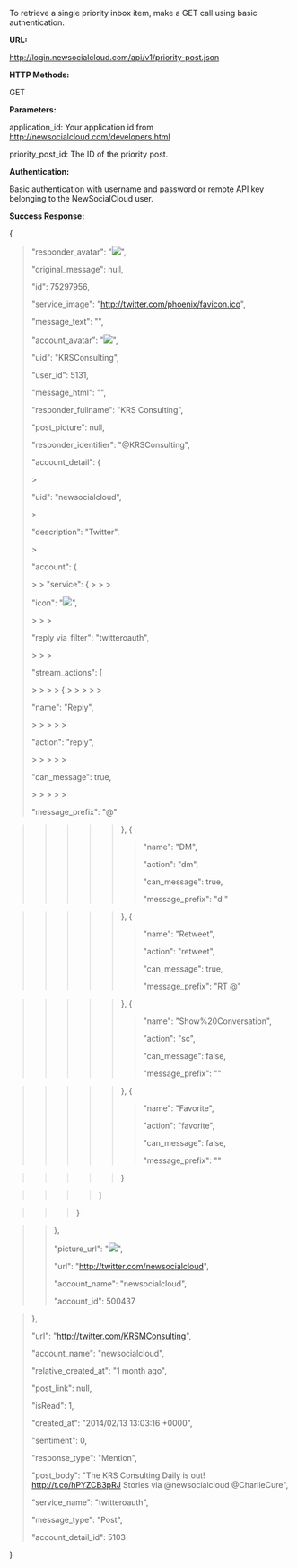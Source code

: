 To retrieve a single priority inbox item, make a GET call using basic authentication.

**URL:**

http://login.newsocialcloud.com/api/v1/priority-post.json

**HTTP Methods:**

GET

**Parameters:**

<p>application_id: Your application id from <a href='http://newsocialcloud.com/developers.html'>http://newsocialcloud.com/developers.html</a></p>
<p>priority_post_id: The ID of the priority post.</p>

**Authentication:**

Basic authentication with username and password or remote API key belonging to the NewSocialCloud user.

**Success Response:**

{
> <p>"responder_avatar": "<img src='http://pbs.twimg.com/profile_images/1642138996/Twitter_Icon_normal.jpg' />",</p>
> <p>"original_message": null,</p>
> <p>"id": 75297956,</p>
> <p>"service_image": "<a href='http://twitter.com/phoenix/favicon.ico'>http://twitter.com/phoenix/favicon.ico</a>",</p>
> <p>"message_text": "",</p>
> <p>"account_avatar": "<img src='http://pbs.twimg.com/profile_images/3667750807/0d1114cb36f85b8b49e45bacf9bcc485_normal.png' />",</p>
> <p>"uid": "KRSConsulting",</p>
> <p>"user_id": 5131,</p>
> <p>"message_html": "",</p>
> <p>"responder_fullname": "KRS Consulting",</p>
> <p>"post_picture": null,</p>
> <p>"responder_identifier": "@KRSConsulting",</p>
> <p>"account_detail": {</p>
> > <p>"uid": "newsocialcloud",</p>
> > <p>"description": "Twitter",</p>
> > <p>"account": {</p>
> > > "service": {
> > > > <p>"icon": "<img src='http://snd-assets.s3.amazonaws.com/icons/somicro/twitter.png' />",</p>
> > > > <p>"reply_via_filter": "twitteroauth",</p>
> > > > <p>"stream_actions": [</p>
> > > > > {
> > > > > > <p>"name": "Reply",</p>
> > > > > > <p>"action": "reply",</p>
> > > > > > <p>"can_message": true,</p>
> > > > > > <p>"message_prefix": "@"</p>

> > > > > },
> > > > > {
> > > > > > <p>"name": "DM",</p>
> > > > > > <p>"action": "dm",</p>
> > > > > > <p>"can_message": true,</p>
> > > > > > <p>"message_prefix": "d "</p>

> > > > > },
> > > > > {
> > > > > > <p>"name": "Retweet",</p>
> > > > > > <p>"action": "retweet",</p>
> > > > > > <p>"can_message": true,</p>
> > > > > > <p>"message_prefix": "RT @"</p>

> > > > > },
> > > > > {
> > > > > > <p>"name": "Show%20Conversation",</p>
> > > > > > <p>"action": "sc",</p>
> > > > > > <p>"can_message": false,</p>
> > > > > > <p>"message_prefix": ""</p>

> > > > > },
> > > > > {
> > > > > > <p>"name": "Favorite",</p>
> > > > > > <p>"action": "favorite",</p>
> > > > > > <p>"can_message": false,</p>
> > > > > > <p>"message_prefix": ""</p>

> > > > > }

> > > > ]

> > > }

> > },
> > <p>"picture_url": "<img src='http://pbs.twimg.com/profile_images/4354356959669096449/rA7jKuts_normal.png' />",</p>
> > <p>"url": "<a href='http://twitter.com/newsocialcloud'>http://twitter.com/newsocialcloud</a>",</p>
> > <p>"account_name": "newsocialcloud",</p>
> > <p>"account_id": 500437</p>

> },
> <p>"url": "<a href='http://twitter.com/KRSMConsulting'>http://twitter.com/KRSMConsulting</a>",</p>
> <p>"account_name": "newsocialcloud",</p>
> <p>"relative_created_at": "1 month ago",</p>
> <p>"post_link": null,</p>
> <p>"isRead": 1,</p>
> <p>"created_at": "2014/02/13 13:03:16 +0000",</p>
> <p>"sentiment": 0,</p>
> <p>"response_type": "Mention",</p>
> <p>"post_body": "The KRS Consulting Daily is out! <a href='http://t.co/hPYZCB3pRJ'>http://t.co/hPYZCB3pRJ</a> Stories via @newsocialcloud @CharlieCure",</p>
> <p>"service_name": "twitteroauth",</p>
> <p>"message_type": "Post",</p>
> <p>"account_detail_id": 5103</p>
}